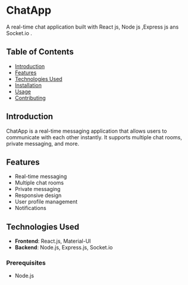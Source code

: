 # ChatApp

A real-time chat application built with React js, Node js ,Express js ans Socket.io .

## Table of Contents

- [Introduction](#introduction)
- [Features](#features)
- [Technologies Used](#technologies-used)
- [Installation](#installation)
- [Usage](#usage)
- [Contributing](#contributing)

## Introduction

ChatApp is a real-time messaging application that allows users to communicate with each other instantly. It supports multiple chat rooms, private messaging, and more.

## Features

- Real-time messaging
- Multiple chat rooms
- Private messaging
- Responsive design
- User profile management
- Notifications

## Technologies Used

- **Frontend**: React.js, Material-UI
- **Backend**: Node.js, Express.js, Socket.io

### Prerequisites

- Node.js
